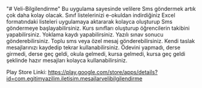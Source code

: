 "# Veli-Bilgilendirme" 
Bu uygulama sayesinde velilere Sms göndermek artık çok daha kolay olacak.
Sınıf listelerinizi e-okuldan indirdiğiniz Excel formatındaki listeleri uygulamaya aktararak kolayca oluşturup Sms göndermeye başlayabilirsiniz.
Kurs sınıfları oluşturup öğrencilerin takibini yapabilirsiniz.
Yoklama kaydı yapabilirsiniz.
Yazılı sınav sonucu gönderebilirsiniz.
Toplu sms veya özel mesaj gönderebilirsiniz.
Kendi taslak mesajlarınızı kaydedip tekrar kullanabilirsiniz.
Ödevini yapmadı, derse girmedi, derse geç geldi, okula gelmedi, kursa gelmedi, kursa geç geldi şeklinde hazır mesajları kolayca kullanabilirsiniz.

Play Store Linki: https://play.google.com/store/apps/details?id=com.egitimyazilim.iletisim.mesajlarvelibilgilendirme

